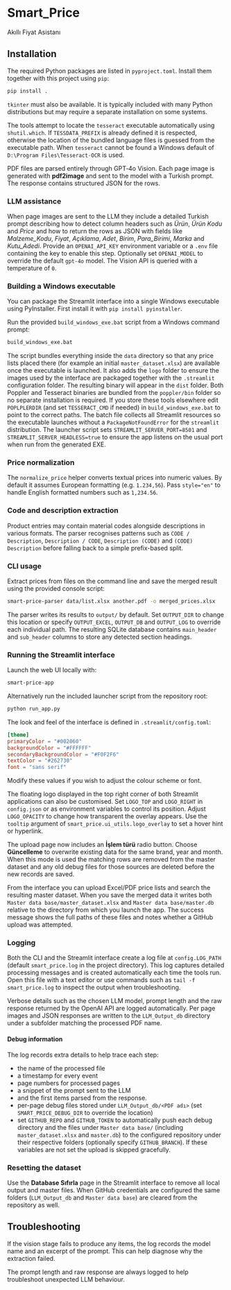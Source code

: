 # Smart_Price

Akıllı Fiyat Asistanı

## Installation

The required Python packages are listed in `pyproject.toml`. Install them together with this project using `pip`:

```bash
pip install .
```

`tkinter` must also be available. It is typically included with many Python distributions but may require a separate installation on some systems.

The tools attempt to locate the `tesseract` executable automatically using `shutil.which`. If `TESSDATA_PREFIX` is already defined it is respected, otherwise the location of the bundled language files is guessed from the executable path. When `tesseract` cannot be found a Windows default of `D:\Program Files\Tesseract-OCR` is used.

PDF files are parsed entirely through GPT‑4o Vision. Each page image is generated with **pdf2image** and sent to the model with a Turkish prompt. The response contains structured JSON for the rows.

### LLM assistance

When page images are sent to the LLM they include a detailed Turkish prompt
describing how to detect column headers such as *Ürün*, *Ürün Kodu* and *Price*
and how to return the rows as JSON with fields like *Malzeme_Kodu*, *Fiyat*,
*Açıklama*, *Adet*, *Birim*, *Para_Birimi*, *Marka* and *Kutu_Adedi*. Provide an
`OPENAI_API_KEY` environment variable or a `.env` file containing the key to
enable this step. Optionally set `OPENAI_MODEL` to override the default
`gpt-4o` model. The Vision API is queried with a temperature of `0`.

### Building a Windows executable

You can package the Streamlit interface into a single Windows executable using
PyInstaller. First install it with `pip install pyinstaller`.

Run the provided `build_windows_exe.bat` script from a Windows command
prompt:

```bat
build_windows_exe.bat
```

The script bundles everything inside the `data` directory so that any price
lists placed there (for example an initial `master_dataset.xlsx`) are available
once the executable is launched.  It also adds the `logo` folder to ensure
the images used by the interface are packaged together with the `.streamlit`
configuration folder.  The resulting binary will appear in the `dist` folder.
Both Poppler and Tesseract binaries are bundled from the `poppler/bin` folder
so no separate installation is required.  If you store these tools elsewhere
edit `POPLPLERDIR` (and set `TESSERACT_CMD` if needed) in
`build_windows_exe.bat` to point to the correct paths.  The batch file
collects all Streamlit resources so the executable launches without a
`PackageNotFoundError` for the `streamlit` distribution. The launcher script
sets `STREAMLIT_SERVER_PORT=8501` and `STREAMLIT_SERVER_HEADLESS=true` to
ensure the app listens on the usual port when run from the generated EXE.

### Price normalization

The `normalize_price` helper converts textual prices into numeric values. By
default it assumes European formatting (e.g. `1.234,56`). Pass
`style="en"` to handle English formatted numbers such as `1,234.56`.

### Code and description extraction

Product entries may contain material codes alongside descriptions in various formats. The parser recognises patterns such as `CODE / Description`, `Description / CODE`, `Description (CODE)` and `(CODE) Description` before falling back to a simple prefix-based split.


### CLI usage

Extract prices from files on the command line and save the merged result using the provided console script:

```bash
smart-price-parser data/list.xlsx another.pdf -o merged_prices.xlsx
```

The parser writes its results to `output/` by default. Set `OUTPUT_DIR` to
change this location or specify `OUTPUT_EXCEL`, `OUTPUT_DB` and `OUTPUT_LOG`
to override each individual path.
The resulting SQLite database contains `main_header` and `sub_header`
columns to store any detected section headings.

### Running the Streamlit interface

Launch the web UI locally with:

```bash
smart-price-app
```
Alternatively run the included launcher script from the repository root:
```bash
python run_app.py
```

The look and feel of the interface is defined in `.streamlit/config.toml`:

```toml
[theme]
primaryColor = "#002060"
backgroundColor = "#FFFFFF"
secondaryBackgroundColor = "#F0F2F6"
textColor = "#262730"
font = "sans serif"
```

Modify these values if you wish to adjust the colour scheme or font.

The floating logo displayed in the top right corner of both Streamlit
applications can also be customised.  Set ``LOGO_TOP`` and ``LOGO_RIGHT`` in
``config.json`` or as environment variables to control its position.  Adjust
``LOGO_OPACITY`` to change how transparent the overlay appears.  Use the
``tooltip`` argument of ``smart_price.ui_utils.logo_overlay`` to set a hover
hint or hyperlink.

The upload page now includes an **İşlem türü** radio button. Choose
**Güncelleme** to overwrite existing data for the same brand, year and
month. When this mode is used the matching rows are removed from the master
dataset and any old debug files for those sources are deleted before the new
records are saved.

From the interface you can upload Excel/PDF price lists and search the
resulting master dataset. When you save the merged data it writes both
`Master data base/master_dataset.xlsx` and `Master data base/master.db`
relative to the directory from which you launch the app. The success
message shows the full paths of these files and notes whether a GitHub
upload was attempted.

### Logging

Both the CLI and the Streamlit interface create a log file at
`config.LOG_PATH` (default `smart_price.log` in the project directory). This log
captures detailed processing messages and is created automatically each time the
tools run. Open this file with a text editor or use commands such as
`tail -f smart_price.log` to inspect the output when troubleshooting.

Verbose details such as the chosen LLM model, prompt length and the raw
response returned by the OpenAI API are logged automatically. Per page images
and JSON responses are written to the `LLM_Output_db` directory under a
subfolder matching the processed PDF name.

#### Debug information

The log records extra details to help trace each step:

- the name of the processed file
- a timestamp for every event
- page numbers for processed pages
- a snippet of the prompt sent to the LLM
- and the first items parsed from the response.
- per-page debug files stored under `LLM_Output_db/<PDF adı>` (set
  `SMART_PRICE_DEBUG_DIR` to override the location)
 - set `GITHUB_REPO` and `GITHUB_TOKEN` to automatically push each debug
   directory and the files under `Master data base/` (including
   `master_dataset.xlsx` and `master.db`) to the configured repository
   under their respective folders (optionally specify `GITHUB_BRANCH`).
   If these variables are not set the upload is skipped gracefully.

### Resetting the dataset

Use the **Database Sıfırla** page in the Streamlit interface to remove all
local output and master files.  When GitHub credentials are configured the same
folders (`LLM_Output_db` and `Master data base`) are cleared from the
repository as well.

## Troubleshooting

If the vision stage fails to produce any items, the log records the model name
and an excerpt of the prompt. This can help diagnose why the extraction failed.

The prompt length and raw response are always logged to help troubleshoot
unexpected LLM behaviour.
